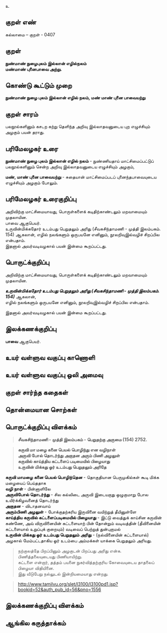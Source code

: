 உ

## குறள் எண் 

கல்லாமை – குறள் - 0407  

## குறள் 

**நுண்மாண் நுழைபுலம் இல்லான் எழில்நலம்   
மண்மாண் புனைபாவை அற்று.**

## கொண்டு கூட்டும் முறை

**நுண்மாண் நுழை புலம் இல்லான் எழில் நலம், மண் மாண் புனை பாவையற்று**

## குறள் சாரம் 

பலநூல்களினும் கசடற கற்று தெளிந்த அறிவு இல்லாதவனுடைய புற எழுச்சியும் அழகும் பயன் தராது.  

## பரிமேலழகர் உரை

**நுண்மாண் நுழை புலம் இல்லான் எழில் நலம்** - நுண்ணியதாய் மாட்சிமைப்பட்டுப் பலநூல்களினும் சென்ற அறிவு இல்லாதவனுடைய எழுச்சியும் அழகும்,  

**மண், மாண் புனை பாவையற்று** - சுதையான் மாட்சிமைப்படப் புனைந்தபாவையுடைய எழுச்சியும் அழகும் போலும்.  

## பரிமேலழகர் உரைகுறிப்பு   

அறிவிற்கு மாட்சிமையாவது, பொருள்களைக் கடிதிற்காண்டலும் மறவாமையும் முதலாயின.  
பாவை ஆகுபெயர்.  
உருவின்மிக்கதோர் உடம்பது பெறுதலும் அரிது (சீவகசிந்தாமணி - முத்தி இலம்பகம். 154) ஆகலான், எழில் நலங்களும் ஒருபயனே எனினும், நூலறிவுஇல்வழிச் சிறப்பில என்பதாம்.    
இதனால் அவர்வடிவழகால் பயன் இன்மை கூறப்பட்டது.  

## பொருட்க்குறிப்பு 

அறிவிற்கு மாட்சிமையாவது, பொருள்களைக் கடிதிற்காண்டலும் மறவாமையும் முதலாயின.  
  
_**உருவின்மிக்கதோர் உடம்பது பெறுதலும் அரிது (சீவகசிந்தாமணி - முத்தி இலம்பகம். 154)**_ ஆகலான்,  
எழில் நலங்களும் ஒருபயனே எனினும், நூலறிவுஇல்வழிச் சிறப்பில என்பதாம்.  

இதனால் அவர்வடிவழகால் பயன் இன்மை கூறப்பட்டது.    

## இலக்கணக்குறிப்பு  

**பாவை** ஆகுபெயர்.  

## உயர் வள்ளுவ வகுப்பு காணொளி


## உயர் வள்ளுவ வகுப்பு ஒலி அமைவு 

 
## குறள் சார்ந்த கதைகள் 


## தொன்மையான சொற்கள்


## பொருட்க்குறிப்பு விளக்கம்

>**சீவகசிந்தாமணி - முத்தி இலம்பகம் - பெறுதற்கு அருமை (154) 2752.**  

>**கருவி மா மழை கனை பெயல் பொழிந்து என வழிநாள்  
>அருவி போல் தொடர்ந்து அறாதன அரும் பிணி அழலுள்  
>கருவில் காய்த்திய கட்டளைப் படிமையில் பிழையாது  
>உருவின் மிக்கது ஓர் உடம்பது பெறுதலும் அரிதே**  

**கருவி மாமழை கனை பெயல் பொழிந்தென** - தொகுதியான பெருமுகில்கள் கூடி மிக்க மழையைப் பெய்ததாக  
**வழி நாள்** - பின்னாளிலே  
**அருவிபோல் தொடர்ந்து** - சில கல்லிடை அருவி இடையறாது ஒழுகுமாறு போல உயிர்க்கிழவனைத் தொடர்ந்து   
**அறாதன** - விடாதனவாய்  
**அரும்பிணி அழலுள்** - போக்குதற்கரிய இருவினை வயிற்றுத் தீயினுள்ளே  
**காய்த்திய கருவில் கட்டளைப்படிமையில் பிழையாது** - இட்டு வைத்துக் காய்சின கருவின் கண்ணே, அவ் விருவினையின் கட்டளையாற் பின் தோன்றும் வடிவத்தின் (தீவினையின் கட்டளையால் உறுப்புக் குறையும்) வடிவைப் பெற்றுத் துன்புறாமல்   
**உருவின் மிக்கது ஓர் உடம்பது பெறுதலும் அரிது** - (நல்வினையின் கட்டளையால்) அழகால் மேம்பட்டதாகிய ஓர் உடம்பை அம்மக்கள் யாக்கை பெறுதலும் அரியது.  


>நற்குலத்தே பிறப்பினும் அழகுடன் பிறப்பது அரிது என்க.  
>பிணித்தலையுடையது பிணியாயிற்று.   
>கட்டளை என்றார், தத்தம் பயனை நுகர்வித்தற்குரிய கோவையுடைய தாதலைப் பிழையா விதியினை.  
>இது வீடுபேறு நல்லுடல் இன்றியமையாது என்றது.  

>http://www.tamilvu.org/slet/l3100/l3100pd1.jsp?bookid=52&auth_pub_id=56&pno=1556

## இலக்கணக்குறிப்பு விளக்கம்


## ஆங்கில கருத்தாக்கம் 


